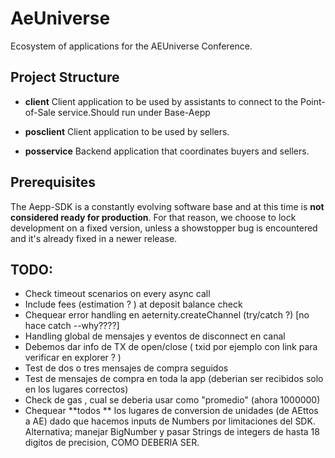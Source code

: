 # AeUniverse

Ecosystem of applications for the AEUniverse Conference.

## Project Structure

* **client** Client application to be used by assistants to connect to the Point-of-Sale service.Should run under Base-Aepp

* **posclient** Client application to be used by sellers.

* **posservice** Backend application that coordinates buyers and sellers.

## Prerequisites

The Aepp-SDK is a constantly evolving software base and at this time is **not considered ready for production**. For that reason, we choose to lock development on a fixed version, unless a showstopper bug is encountered and it's already fixed in a newer release.
  
## TODO:

* Check timeout scenarios on every async call
* Include  fees (estimation ? ) at deposit balance check 
* Chequear error handling en aeternity.createChannel (try/catch ?) [no hace catch --why????]
* Handling global de mensajes y eventos de disconnect en canal
* Debemos dar info de TX de open/close ( txid por ejemplo con link para verificar en explorer ? )
* Test de dos o tres mensajes de compra seguidos
* Test de mensajes de compra en toda la app (deberian ser recibidos solo en los lugares correctos)
* Check de gas , cual se deberia usar como "promedio" (ahora 1000000)
* Chequear **todos ** los lugares de conversion de unidades (de AEttos a AE) dado que hacemos inputs de Numbers por limitaciones del SDK. Alternativa; manejar BigNumber y pasar Strings de integers de hasta 18 digitos de precision, COMO DEBERIA SER.


